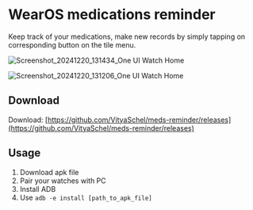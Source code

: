 # WearOS medications reminder

Keep track of your medications, make new records by simply tapping on corresponding button on the tile menu.

![Screenshot_20241220_131434_One UI Watch Home](https://github.com/user-attachments/assets/52be4b0c-582d-4b43-b0b5-fbb3da00244a)

![Screenshot_20241220_131206_One UI Watch Home](https://github.com/user-attachments/assets/7ea69b40-9530-46ee-847b-cea5896624ed)

## Download
Download: [https://github.com/VityaSchel/meds-reminder/releases](https://github.com/VityaSchel/meds-reminder/releases)

## Usage
1. Download apk file
2. Pair your watches with PC
3. Install ADB
4. Use `adb -e install [path_to_apk_file]`
